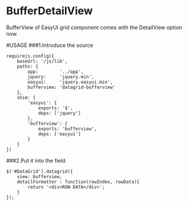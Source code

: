 BufferDetailView
================

BufferView of EasyUI grid component comes with the DetailView option now.

#USAGE
###1.Introduce the source
```
requirejs.config({
    baseUrl: '/js/lib',
    paths: {
        app:        '../app',
        jquery:     'jquery.min',
        easyui:     'jquery.easyui.min',
        bufferview: 'datagrid-bufferview'
    },
    shim: {
        'easyui': {
            exports: '$',
            deps: ['jquery']
        },
        'bufferview': {
            exports: 'bufferview',
            deps: ['easyui']  
        }
    }
})
```
###2.Put it into the field
```
$('#DataGrid').datagrid({
    view: bufferview,
    detailFormatter : function(rowIndex, rowData){
        return '<div>ROW DATA</div>';
    }
});
```

